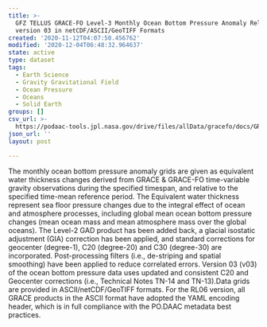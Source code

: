 ```yaml
---
title: >-
  GFZ TELLUS GRACE-FO Level-3 Monthly Ocean Bottom Pressure Anomaly Release 6.0
  version 03 in netCDF/ASCII/GeoTIFF Formats
created: '2020-11-12T04:07:50.456762'
modified: '2020-12-04T06:48:32.964637'
state: active
type: dataset
tags:
  - Earth Science
  - Gravity Gravitational Field
  - Ocean Pressure
  - Oceans
  - Solid Earth
groups: []
csv_url: >-
  https://podaac-tools.jpl.nasa.gov/drive/files/allData/gracefo/docs/GRACE_GRACE-FO_Months_RL06.csv
json_url: ''
layout: post

---
```

The monthly ocean bottom pressure anomaly grids are given as equivalent water thickness changes derived from GRACE & GRACE-FO time-variable gravity observations during the specified timespan, and relative to the specified time-mean reference period. The Equivalent water thickness represent sea floor pressure changes due to the integral effect of ocean and atmosphere processes, including global mean ocean bottom pressure changes (mean ocean mass and mean atmosphere mass over the global oceans). The Level-2 GAD product has been added back, a glacial isostatic adjustment (GIA) correction has been applied, and standard corrections for geocenter (degree-1), C20 (degree-20) and C30 (degree-30) are incorporated. Post-processing filters (i.e., de-striping and spatial smoothing) have been applied to reduce correlated errors. Version 03 (v03) of the ocean bottom pressure data uses updated and consistent C20 and Geocenter corrections (i.e., Technical Notes TN-14 and TN-13).Data grids are provided in ASCII/netCDF/GeoTIFF formats. For the RL06 version, all GRACE products in the ASCII format have adopted the YAML encoding header, which is in full compliance with the PO.DAAC metadata best practices.
